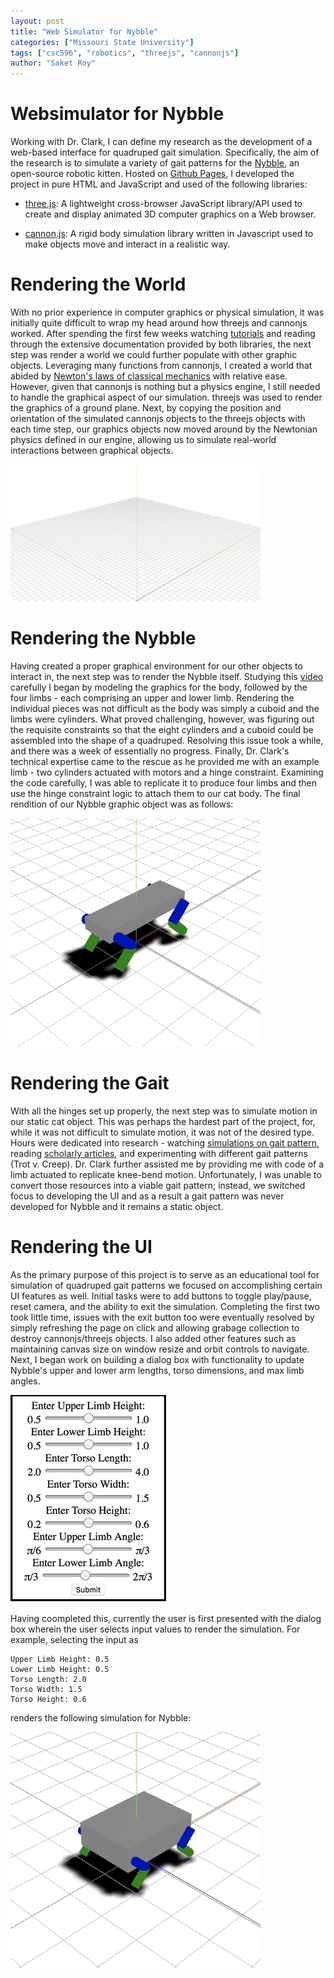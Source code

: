 ```yaml
---
layout: post
title: "Web Simulator for Nybble"
categories: ["Missouri State University"]
tags: ["csc596", "robotics", "threejs", "cannonjs"]
author: "Saket Roy"
---
```


# Websimulator for Nybble

Working with Dr. Clark, I can define my research as the development of a web-based interface for quadruped gait simulation. Specifically, the aim of the research is to simulate a variety of gait patterns for the [Nybble](https://www.indiegogo.com/projects/nybble-world-s-cutest-open-source-robotic-kitten#/), an open-source robotic kitten. Hosted on [Github Pages](https://roy-05.github.io/websimulator/), I developed the project in pure HTML and JavaScript and used of the following libraries:

- [three.js](https://threejs.org): A lightweight cross-browser JavaScript library/API used to create and display animated 3D computer graphics on a Web browser.

- [cannon.js](http://www.cannonjs.org): A rigid body simulation library written in Javascript used to make objects move and interact in a realistic way. 

# Rendering the World

With no prior experience in computer graphics or physical simulation, it was initially quite difficult to wrap my head around how threejs and cannonjs worked. After spending the first few weeks watching [tutorials](https://www.youtube.com/watch?v=YKzyhcyAijo&t=560s) and reading through the extensive documentation provided by both libraries, the next step was render a world we could further populate with other graphic objects. Leveraging many functions from cannonjs, I created a world that abided by [Newton's laws of classical mechanics](https://en.wikipedia.org/wiki/List_of_equations_in_classical_mechanics#Kinematics) with relative ease. However, given that cannonjs is nothing but a physics engine, I still needed to handle the graphical aspect of our simulation. threejs was used to render the graphics of a ground plane. Next, by copying the position and orientation of the simulated cannonjs objects to the threejs objects with each time step, our graphics objects now moved around by the Newtonian physics defined in our engine, allowing us to simulate real-world interactions between graphical objects.

![Initial threejs ground plane](/assets/2019-05-09-web-simulator-final-report/world.jpg)

# Rendering the Nybble

Having created a proper graphical environment for our other objects to interact in, the next step was to render the Nybble itself. Studying this [video](https://youtu.be/ZX17mcpGfp8) carefully I began by modeling the graphics for the body, followed by the four limbs - each comprising an upper and lower limb. Rendering the individual pieces was not difficult as the body was simply a cuboid and the limbs were cylinders. What proved challenging, however, was figuring out the requisite constraints so that the eight cylinders and a cuboid could be assembled into the shape of a quadruped. Resolving this issue took a while, and there was a week of essentially no progress. Finally, Dr. Clark's technical expertise came to the rescue as he provided me with an example limb - two cylinders actuated with motors and a hinge constraint. Examining the code carefully, I was able to replicate it to produce four limbs and then use the hinge constraint logic to attach them to our cat body. The final rendition of our Nybble graphic object was as follows:

![Nybble graphic object](/assets/2019-05-09-web-simulator-final-report/default.jpg)

# Rendering the Gait

With all the hinges set up properly, the next step was to simulate motion in our static cat object. This was perhaps the hardest part of the project, for, while it was not difficult to simulate motion, it was not of the desired type. Hours were dedicated into research - watching [simulations on gait pattern](https://www.youtube.com/watch?v=dRthdBr46cs), reading [scholarly articles](https://www.frontiersin.org/articles/10.3389/fncom.2014.00027/full), and experimenting with different gait patterns (Trot v. Creep). Dr. Clark further assisted me by providing me with code of a limb actuated to replicate knee-bend motion. Unfortunately, I was unable to convert those resources into a viable gait pattern; instead, we switched focus to developing the UI and as a result a gait pattern was never developed for Nybble and it remains a static object. 

# Rendering the UI

As the primary purpose of this project is to serve as an educational tool for simulation of quadruped gait patterns we focused on accomplishing certain UI features as well. Initial tasks were to add buttons to toggle play/pause, reset camera, and the ability to exit the simulation. Completing the first two took little time, issues with the exit button too were eventually resolved by simply refreshing the page on click and allowing grabage collection to destroy cannonjs/threejs objects. I also added other features such as maintaining canvas size on window resize and orbit controls to navigate. Next, I began work on building a dialog box with functionality to update Nybble's upper and lower arm lengths, torso dimensions, and max limb angles. 

![Dialog Box for input parameters](/assets/2019-05-09-web-simulator-final-report/ui.jpg)

Having coompleted this, currently the user is first presented with the dialog box wherein the user selects input values to render the simulation. For example, selecting the input as 
```
Upper Limb Height: 0.5
Lower Limb Height: 0.5
Torso Length: 2.0
Torso Width: 1.5
Torso Height: 0.6
```
renders the following simulation for Nybble:

![Example with different parameters](/assets/2019-05-09-web-simulator-final-report/example.jpg)
